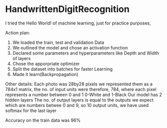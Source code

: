 # HandwrittenDigitRecognition
I tried the Hello World! of machine learning, just for practice purposes,

Action plan:
1. We loaded the train, test and validation Data
2. We outlined the model and chose an activation function
3. Declared some parameters and hyperparameters like Depth and Width of layers
4. Chose the apporpriate optimizer
5. Split the dataset into batches for faster Learning
6. Made it learn(Backpropagation)

Other details:
Each photo was 28by28 pixels we represented them as a 784x1 matrix,
the no. of input units were therefore, 784, where each pixel represents a number between 0 and 1
0-White and 1-Black
Our model has 2 hidden layers
The no. of output layers is equal to the outputs we expect which are numbers betwee 0 and 9,
so 10 output units, we have used softmax for the last layer

Accuracy on the train data was 96%

